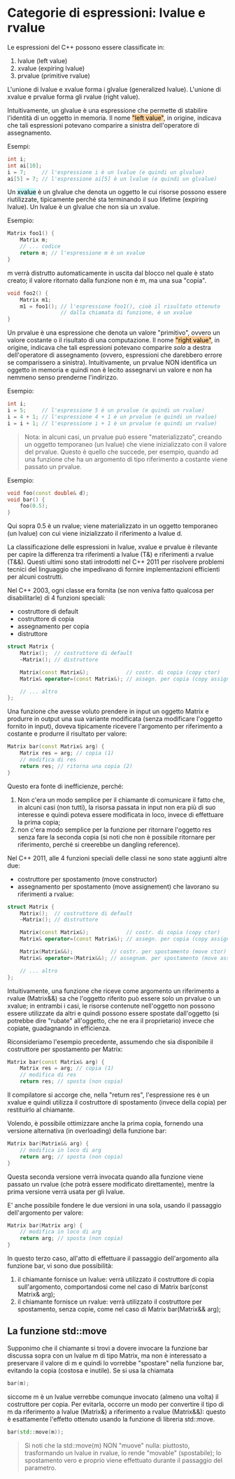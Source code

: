 # Categorie di espressioni: lvalue e rvalue

Le espressioni del C++ possono essere classificate in:
1. lvalue  (left value)
2. xvalue  (expiring lvalue)
3. prvalue (primitive rvalue)

L'unione di lvalue e xvalue forma i glvalue (generalized lvalue).
L'unione di xvalue e prvalue forma gli rvalue (right value).

Intuitivamente, un glvalue è una espressione che permette di stabilire l'identità di un oggetto in memoria.
Il nome <mark style="background: #FFB86CA6;">"left value"</mark>, in origine, indicava che tali espressioni potevano comparire a sinistra dell'operatore di assegnamento.

Esempi:
```cpp
int i;
int ai[10];
i = 7;     // l'espressione i è un lvalue (e quindi un glvalue)
ai[5] = 7; // l'espressione ai[5] è un lvalue (e quindi un glvalue)
```

Un <mark style="background: #ABF7F7A6;">xvalue</mark> è un glvalue che denota un oggetto le cui risorse possono essere riutilizzate, tipicamente perché sta terminando il suo lifetime (expiring lvalue).
Un lvalue è un glvalue che non sia un xvalue.

Esempio:
```cpp
Matrix foo1() {
	Matrix m;
	// ... codice
	return m; // l'espressione m è un xvalue
}
```
m verrà distrutto automaticamente in uscita dal blocco nel quale è stato creato; il valore ritornato dalla funzione non è m, ma una sua "copia".

```cpp
void foo2() {
	Matrix m1;
	m1 = foo1(); // l'espressione foo1(), cioè il risultato ottenuto
			     // dalla chiamata di funzione, è un xvalue
}
```

Un prvalue è una espressione che denota un valore "primitivo", ovvero un valore costante o il risultato di una computazione.
Il nome <mark style="background: #FFB86CA6;">"right value"</mark>, in origine, indicava che tali espressioni potevano comparire *solo* a destra dell'operatore di assegnamento (ovvero, espressioni che darebbero errore se comparissero a sinistra).
Intuitivamente, un prvalue NON identifica un oggetto in memoria e quindi non è lecito assegnarvi un valore e non ha nemmeno senso prenderne l'indirizzo.

Esempio:
```cpp
int i;
i = 5;     // l'espressione 5 è un prvalue (e quindi un rvalue)
i = 4 + 1; // l'espressione 4 + 1 è un prvalue (e quindi un rvalue)
i = i + 1; // l'espressione i + 1 è un prvalue (e quindi un rvalue)
```

> Nota: in alcuni casi, un prvalue può essere "materializzato", creando un oggetto temporaneo (un lvalue) che viene inizializzato con il valore del prvalue. Questo è quello che succede, per esempio, quando ad una funzione che ha un argomento di tipo riferimento a costante viene passato un prvalue.

Esempio:
```cpp
void foo(const double& d);
void bar() {
	foo(0.5);
}
```

Qui sopra 0.5 è un rvalue; viene materializzato in un oggetto temporaneo (un lvalue) con cui viene inizializzato il riferimento a lvalue d.

La classificazione delle espressioni in lvalue, xvalue e prvalue è rilevante per capire la differenza tra riferimenti a lvalue (T&) e riferimenti a rvalue (T&&). 
Questi ultimi sono stati introdotti nel C++ 2011 per risolvere problemi tecnici del linguaggio che impedivano di fornire implementazioni efficienti per alcuni costrutti.

Nel C++ 2003, ogni classe era fornita (se non veniva fatto qualcosa per disabilitarle) di 4 funzioni speciali:
- costruttore di default
- costruttore di copia
- assegnamento per copia
- distruttore

```cpp
struct Matrix {
	Matrix();  // costruttore di default
	~Matrix(); // distruttore

	Matrix(const Matrix&);            // costr. di copia (copy ctor)
	Matrix& operator=(const Matrix&); // assegn. per copia (copy assign.)

	// ... altro
};
```

Una funzione che avesse voluto prendere in input un oggetto Matrix e produrre in output una sua variante modificata (senza modificare l'oggetto fornito in input), doveva tipicamente ricevere l'argomento per riferimento a costante e produrre il risultato per valore:

```cpp
Matrix bar(const Matrix& arg) {
	Matrix res = arg; // copia (1)
	// modifica di res
	return res; // ritorna una copia (2)
}
```

Questo era fonte di inefficienze, perché:
  1. Non c'era un modo semplice per il chiamante di comunicare il fatto che, in alcuni casi (non tutti), la risorsa passata in input non era più di suo interesse e quindi poteva essere modificata in loco, invece di effettuare la prima copia;
  2. non c'era modo semplice per la funzione per ritornare l'oggetto res senza fare la seconda copia (si noti che non è possibile ritornare per riferimento, perché si creerebbe un dangling reference).

Nel C++ 2011, alle 4 funzioni speciali delle classi ne sono state aggiunti altre due:
  * costruttore per spostamento (move constructor)
  * assegnamento per spostamento (move assignement)
che lavorano su riferimenti a rvalue:

```cpp
struct Matrix {
	Matrix();  // costruttore di default
	~Matrix(); // distruttore

	Matrix(const Matrix&);            // costr. di copia (copy ctor)
	Matrix& operator=(const Matrix&); // assegn. per copia (copy assign.)

	Matrix(Matrix&&);            // costr. per spostamento (move ctor)
	Matrix& operator=(Matrix&&); // assegnam. per spostamento (move assign.)

	// ... altro
};
```

Intuitivamente, una funzione che riceve come argomento un riferimento a rvalue (Matrix&&) sa che l'oggetto riferito può essere solo un prvalue o un xvalue; in entrambi i casi, le risorse contenute nell'oggetto non possono essere utilizzate da altri e quindi possono essere spostate dall'oggetto (si potrebbe dire "rubate" all'oggetto, che ne era il proprietario) invece che copiate, guadagnando in efficienza.

Riconsideriamo l'esempio precedente, assumendo che sia disponibile il costruttore per spostamento per Matrix:

```cpp
Matrix bar(const Matrix& arg) {
	Matrix res = arg; // copia (1)
	// modifica di res
	return res; // sposta (non copia)
```

Il compilatore si accorge che, nella "return res", l'espressione res è un xvalue e quindi utilizza il costruttore di spostamento (invece della copia) per restituirlo al chiamante.

Volendo, è possibile ottimizzare anche la prima copia, fornendo una versione alternativa (in overloading) della funzione bar:

```cpp
Matrix bar(Matrix&& arg) {
	// modifica in loco di arg
	return arg; // sposta (non copia)
}
```

Questa seconda versione verrà invocata quando alla funzione viene passato un rvalue (che potrà essere modificato direttamente), mentre la prima versione verrà usata per gli lvalue.

E' anche possibile fondere le due versioni in una sola, usando il passaggio dell'argomento per valore:

```cpp
Matrix bar(Matrix arg) {
	// modifica in loco di arg
	return arg; // sposta (non copia)
}
```

In questo terzo caso, all'atto di effettuare il passaggio dell'argomento
alla funzione bar, vi sono due possibilità:
  1. il chiamante fornisce un lvalue: verrà utilizzato il costruttore di copia sull'argomento, comportandosi come nel caso di Matrix bar(const Matrix& arg);
  2. il chiamante fornisce un rvalue: verrà utilizzato il costruttore per spostamento, senza copie, come nel caso di Matrix bar(Matrix&& arg);

## La funzione std::move
Supponimo che il chiamante si trovi a dovere invocare la funzione bar discussa sopra con un lvalue m di tipo Matrix, ma non è interessato a preservare il valore di m e quindi lo vorrebbe "spostare" nella funzione bar, evitando la copia (costosa e inutile).
Se si usa la chiamata
```cpp
bar(m);
```
siccome m è un lvalue verrebbe comunque invocato (almeno una volta) il costruttore per copia. Per evitarla, occorre un modo per convertire il tipo di m da riferimento a lvalue (Matrix&) a riferimento a rvalue (Matrix&&): questo è esattamente l'effetto ottenuto usando la funzione
di libreria std::move.
```cpp
bar(std::move(m));
```

> Si noti che la std::move(m) NON "muove" nulla: piuttosto, trasformando un lvalue in rvalue, lo rende "movable" (spostabile); lo spostamento vero e proprio viene effettuato durante il passaggio del parametro.
